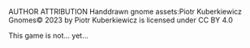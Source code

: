 AUTHOR ATTRIBUTION
Handdrawn gnome assets:Piotr Kuberkiewicz
Gnomes© 2023 by Piotr Kuberkiewicz is licensed under CC BY 4.0

This game is not... yet...
